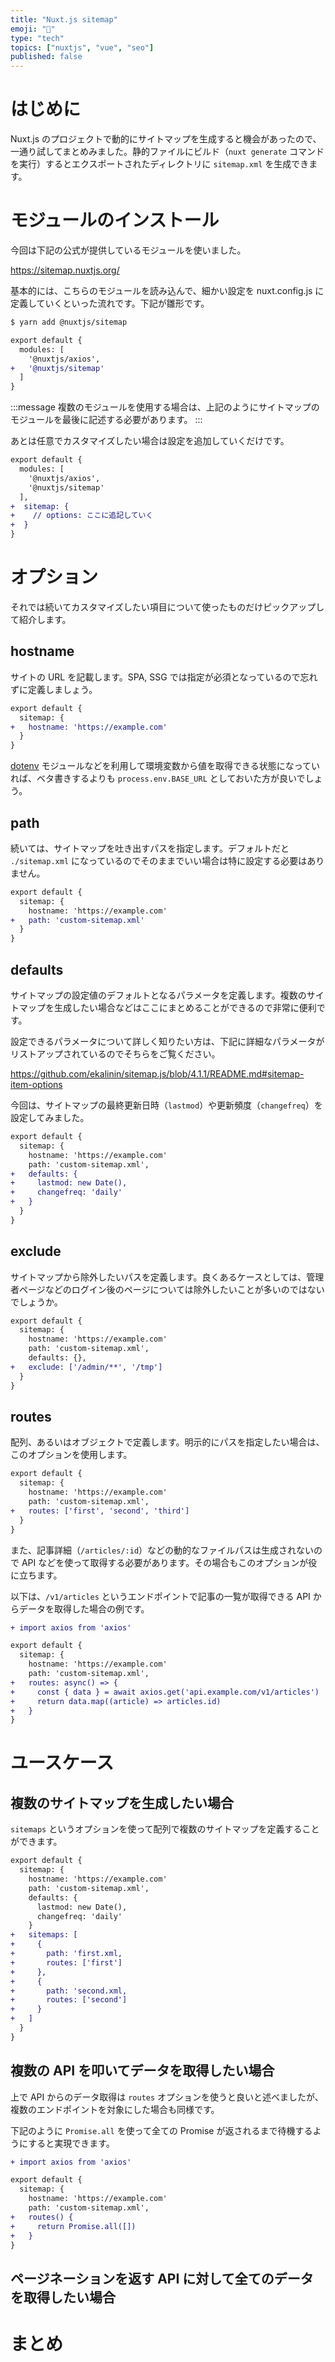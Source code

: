 ```yaml
---
title: "Nuxt.js sitemap"
emoji: "🎉"
type: "tech"
topics: ["nuxtjs", "vue", "seo"]
published: false
---
```

# はじめに

Nuxt.js のプロジェクトで動的にサイトマップを生成すると機会があったので、一通り試してまとめみました。静的ファイルにビルド（`nuxt generate` コマンドを実行）するとエクスポートされたディレクトリに `sitemap.xml` を生成できます。

# モジュールのインストール

今回は下記の公式が提供しているモジュールを使いました。

https://sitemap.nuxtjs.org/

基本的には、こちらのモジュールを読み込んで、細かい設定を nuxt.config.js に定義していくといった流れです。下記が雛形です。

```sh
$ yarn add @nuxtjs/sitemap
```

```diff js:nuxt.config.js
export default {
  modules: [
    '@nuxtjs/axios',
+   '@nuxtjs/sitemap'
  ]
}
```

:::message
複数のモジュールを使用する場合は、上記のようにサイトマップのモジュールを最後に記述する必要があります。
:::

あとは任意でカスタマイズしたい場合は設定を追加していくだけです。


```diff js:nuxt.config.js
export default {
  modules: [
    '@nuxtjs/axios',
    '@nuxtjs/sitemap'
  ],
+  sitemap: {
+    // options: ここに追記していく
+  }
}
```

# オプション

それでは続いてカスタマイズしたい項目について使ったものだけピックアップして紹介します。

## hostname

サイトの URL を記載します。SPA, SSG では指定が必須となっているので忘れずに定義しましょう。

```diff js:nuxt.config.js
export default {
  sitemap: {
+   hostname: 'https://example.com'
  }
}
```

[dotenv](https://github.com/nuxt-community/dotenv-module) モジュールなどを利用して環境変数から値を取得できる状態になっていれば、ベタ書きするよりも `process.env.BASE_URL` としておいた方が良いでしょう。

## path

続いては、サイトマップを吐き出すパスを指定します。デフォルトだと `./sitemap.xml` になっているのでそのままでいい場合は特に設定する必要はありません。

```diff js:nuxt.config.js
export default {
  sitemap: {
    hostname: 'https://example.com'
+   path: 'custom-sitemap.xml'
  }
}
```

## defaults

サイトマップの設定値のデフォルトとなるパラメータを定義します。複数のサイトマップを生成したい場合などはここにまとめることができるので非常に便利です。

設定できるパラメータについて詳しく知りたい方は、下記に詳細なパラメータがリストアップされているのでそちらをご覧ください。

https://github.com/ekalinin/sitemap.js/blob/4.1.1/README.md#sitemap-item-options

今回は、サイトマップの最終更新日時（`lastmod`）や更新頻度（`changefreq`）を設定してみました。

```diff js:nuxt.config.js
export default {
  sitemap: {
    hostname: 'https://example.com'
    path: 'custom-sitemap.xml',
+   defaults: {
+     lastmod: new Date(),
+     changefreq: 'daily'
+   }
  }
}
```

## exclude

サイトマップから除外したいパスを定義します。良くあるケースとしては、管理者ページなどのログイン後のページについては除外したいことが多いのではないでしょうか。

```diff js:nuxt.config.js
export default {
  sitemap: {
    hostname: 'https://example.com'
    path: 'custom-sitemap.xml',
    defaults: {},
+   exclude: ['/admin/**', '/tmp']
  }
}
```

## routes

配列、あるいはオブジェクトで定義します。明示的にパスを指定したい場合は、このオプションを使用します。

```diff js:nuxt.config.js
export default {
  sitemap: {
    hostname: 'https://example.com'
    path: 'custom-sitemap.xml',
+   routes: ['first', 'second', 'third']
  }
}
```

また、記事詳細（`/articles/:id`）などの動的なファイルパスは生成されないので API などを使って取得する必要があります。その場合もこのオプションが役に立ちます。

以下は、`/v1/articles` というエンドポイントで記事の一覧が取得できる API からデータを取得した場合の例です。

```diff js:nuxt.config.js
+ import axios from 'axios'

export default {
  sitemap: {
    hostname: 'https://example.com'
    path: 'custom-sitemap.xml',
+   routes: async() => {
+     const { data } = await axios.get('api.example.com/v1/articles')
+     return data.map((article) => articles.id)
+   }
}
```
# ユースケース

## 複数のサイトマップを生成したい場合

`sitemaps` というオプションを使って配列で複数のサイトマップを定義することができます。

```diff js:nuxt.config.js
export default {
  sitemap: {
    hostname: 'https://example.com'
    path: 'custom-sitemap.xml',
    defaults: {
      lastmod: new Date(),
      changefreq: 'daily'
    }
+   sitemaps: [
+     {
+       path: 'first.xml,
+       routes: ['first']
+     },
+     {
+       path: 'second.xml,
+       routes: ['second']
+     }
+   ]
  }
}
```


## 複数の API を叩いてデータを取得したい場合

上で API からのデータ取得は `routes` オプションを使うと良いと述べましたが、複数のエンドポイントを対象にした場合も同様です。

下記のように `Promise.all` を使って全ての Promise が返されるまで待機するようにすると実現できます。

```diff js:nuxt.config.js
+ import axios from 'axios'

export default {
  sitemap: {
    hostname: 'https://example.com'
    path: 'custom-sitemap.xml',
+   routes() {
+     return Promise.all([])
+   }
}
```

## ページネーションを返す API に対して全てのデータを取得したい場合


# まとめ

